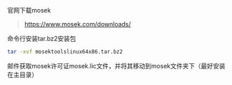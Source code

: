 官网下载mosek

>https://www.mosek.com/downloads/  

命令行安装tar.bz2安装包

```bash
tar -xvf mosektoolslinux64x86.tar.bz2
```

邮件获取mosek许可证mosek.lic文件，并将其移动到mosek文件夹下（最好安装在主目录）